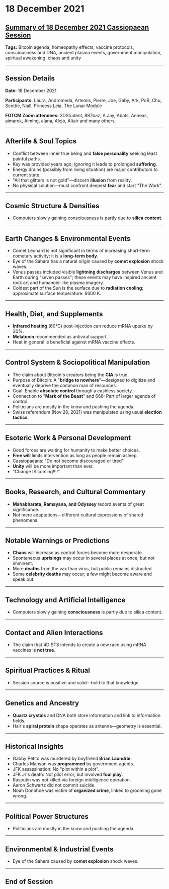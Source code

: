 # 18 December 2021

## [Summary of 18 December 2021 Cassiopaean Session](https://cassiopaea.org/forum/threads/session-18-december-2021.51442/)

**Tags:** Bitcoin agenda, homeopathy effects, vaccine protocols, consciousness and DNA, ancient plasma events, government manipulation, spiritual awakening, chaos and unity

---

## Session Details

**Date:** 18 December 2021

**Participants:** Laura, Andromeda, Artemis, Pierre, Joe, Gaby, Ark, PoB, Chu, Scottie, Niall, Princess Leia, The Lunar Module

**FOTCM Zoom attendees:** 3DStudent, 987baz, A Jay, Abats, Aeneas, aimarok, Aiming, alana, Alejo, Altair and many others.

---

## Afterlife & Soul Topics

- Conflict between inner true being and **false personality** seeking least painful paths.
- Key was provided years ago; ignoring it leads to prolonged **suffering**.
- Energy drains (possibly from living situation) are major contributors to current state.
- "All that glitters is not gold"—discern **illusion** from reality.
- No physical solution—must confront deepest **fear** and start "The Work".

---

## Cosmic Structure & Densities

- Computers slowly gaining consciousness is partly due to **silica content**.

---

## Earth Changes & Environmental Events

- Comet Leonard is not significant in terms of increasing short-term cometary activity; it is a **long-term body**.
- Eye of the Sahara has a natural origin caused by **comet explosion** shock waves.
- Venus passes included visible **lightning discharges** between Venus and Earth during "seven passes"; these events may have inspired ancient rock art and humanoid-like plasma imagery.
- Coldest part of the Sun is the surface due to **radiation cooling**; approximate surface temperature: 6600 K.

---

## Health, Diet, and Supplements

- **Infrared heating** (60°C) post-injection can reduce mRNA uptake by 30%.
- **Melatonin** recommended as antiviral support.
- Heat in general is beneficial against mRNA vaccine effects.

---

## Control System & Sociopolitical Manipulation

- The claim about Bitcoin's creators being the **CIA** is true.
- Purpose of Bitcoin: A "**bridge to nowhere**"—designed to digitize and eventually deprive the common man of resources.
- Goal: Enable **absolute control** through a cashless society.
- Connection to "**Mark of the Beast**" and 666: Part of larger agenda of control.
- Politicians are mostly in the know and pushing the agenda.
- Swiss referendum (Nov 28, 2021) was manipulated using usual **election tactics**.

---

## Esoteric Work & Personal Development

- Good forces are waiting for humanity to make better choices.
- **Free will** limits intervention as long as people remain asleep.
- Cassiopaeans: "Do not become discouraged or tired"
- **Unity** will be more important than ever.
- "Change IS coming!!!!"

---

## Books, Research, and Cultural Commentary

- **Mahabharata, Ramayana, and Odyssey** record events of great significance.
- Not mere adaptations—different cultural expressions of shared phenomena.

---

## Notable Warnings or Predictions

- **Chaos** will increase as control forces become more desperate.
- Spontaneous **uprisings** may occur in several places at once, but not imminent.
- More **deaths** from the vax than virus, but public remains distracted.
- Some **celebrity deaths** may occur; a few might become aware and speak out.

---

## Technology and Artificial Intelligence

- Computers slowly gaining **consciousness** is partly due to silica content.

---

## Contact and Alien Interactions

- The claim that 4D STS intends to create a new race using mRNA vaccines is **not true**.

---

## Spiritual Practices & Ritual

- Session source is positive and valid—hold to that knowledge.

---

## Genetics and Ancestry

- **Quartz crystals** and DNA both store information and link to information fields.
- Hair's **spiral protein** shape operates as antenna—geometry is essential.

---

## Historical Insights

- Gabby Petito was murdered by boyfriend **Brian Laundrie**.
- Charles Manson was **programmed** by government agents.
- JFK assassination: No "plot within a plot".
- JFK Jr's death: Not pilot error, but involved **foul play**.
- Rasputin was not killed via foreign intelligence operation.
- Aaron Schwartz did not commit suicide.
- Noah Donohoe was victim of **organized crime**, linked to grooming gone wrong.

---

## Political Power Structures

- Politicians are mostly in the know and pushing the agenda.

---

## Environmental & Industrial Events

- Eye of the Sahara caused by **comet explosion** shock waves.

---

## End of Session